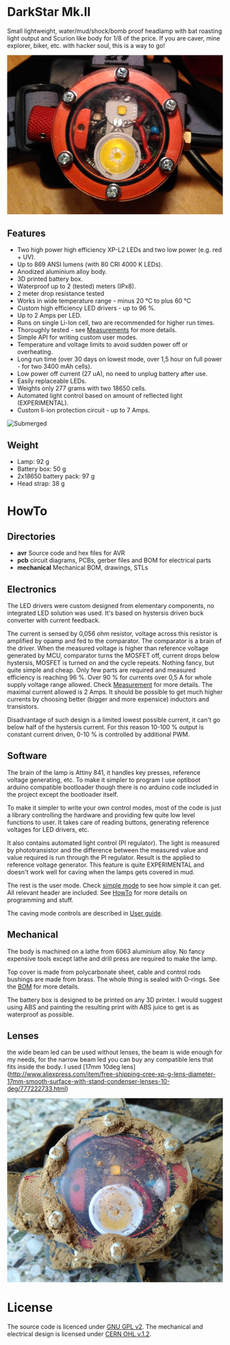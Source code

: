 DarkStar Mk.II
==============

Small lightweight, water/mud/shock/bomb proof headlamp with bat roasting
light output and Scurion like body for 1/8 of the price. If you are caver,
mine explorer, biker, etc. with hacker soul, this is a way to go!

![Darkstar Mk.II](./images/lamp.jpg)

Features
--------
* Two high power high efficiency XP-L2 LEDs and two low power (e.g. red + UV).
* Up to 869 ANSI lumens (with 80 CRI 4000 K LEDs).
* Anodized aluminium alloy body.
* 3D printed battery box.
* Waterproof up to 2 (tested) meters (IPx8).
* 2 meter drop resistance tested
* Works in wide temperature range - minus 20 °C to plus 60 °C
* Custom high efficiency LED drivers - up to 96 %.
* Up to 2 Amps per LED.
* Runs on single Li-Ion cell, two are recommended for higher run times.
* Thoroughly tested - see [Measurements](./Measurements.md) for more details.
* Simple API for writing custom user modes.
* Temperature and voltage limits to avoid sudden power off or overheating.
* Long run time (over 30 days on lowest mode, over 1,5 hour on full power - for two 3400 mAh cells).
* Low power off current (27 uA), no need to unplug battery after use.
* Easily replaceable LEDs.
* Weights only 277 grams with two 18650 cells.
* Automated light control based on amount of reflected light (EXPERIMENTAL).
* Custom li-ion protection circuit - up to 7 Amps.

![Submerged](./images/dive.jpg)

Weight
------
* Lamp: 92 g
* Battery box: 50 g
* 2x18650 battery pack: 97 g
* Head strap: 38 g

HowTo
=====
Directories
-----------
* **avr** Source code and hex files for AVR
* **pcb** circuit diagrams, PCBs, gerber files and BOM for electrical parts
* **mechanical** Mechanical BOM, drawings, STLs

Electronics
-----------
The LED drivers were custom designed from elementary components, no integrated
LED solution was used. It's based on hystersis driven buck converter with current
feedback.

The current is sensed by 0,056 ohm resistor, voltage across this resistor is
amplified by opamp and fed to the comparator. The comparator is a brain of the
driver. When the measured voltage is higher than reference voltage generated by
MCU, comparator turns the MOSFET off, current drops below hystersis, MOSFET is turned on
and the cycle repeats. Nothing fancy, but quite simple and cheap.
Only few parts are required and measured efficiency is reaching 96 %. Over 90 \% for
currents over 0,5 A for whole supply voltage range allowed.
Check [Measurement](./Measurements.md) for more details.
The maximal current allowed is 2 Amps. It should be possible to get much higher
currents by choosing better (bigger and more expensice) inductors and transistors.

Disadvantage of such design is a limited lowest possible current, it can't go
below half of the hystersis current. For this reason 10-100 % output is constant
current driven, 0-10 % is controlled by additional PWM.

Software
--------

The brain of the lamp is Attiny 841, it handles key presses, reference voltage
generating, etc. To make it simpler to program I use optiboot arduino compatible
bootloader though there is no arduino code included in the project except
the bootloader itself.

To make it simpler to write your own control modes, most of the code is just a library
controlling the hardware and providing few quite low level functions to user. It
takes care of reading buttons, generating reference voltages for LED drivers, etc.

It also contains automated light control (PI regulator). The light is measured
by phototransistor and the difference between the measured value and value
required is run through the PI regulator. Result is the applied to reference
voltage generator. This feature is quite EXPERIMENTAL and doesn't work
well for caving when the lamps gets covered in mud.

The rest is the user mode. Check [simple mode](./avr/src/modes/simple.c) to see
how simple it can get. All relevant header are included. See [HowTo](./HowTo.md)
for more details on programming and stuff.

The caving mode controls are described in [User guide](./User_guide.md).


Mechanical
----------
The body is machined on a lathe from 6063 aluminium alloy. No fancy expensive
tools except lathe and drill press are required to make the lamp.

Top cover is made from polycarbonate sheet, cable and control rods bushings are
made from brass. The whole thing is sealed with O-rings. See the [BOM](./mechanical/BOM.md)
for more details.

The battery box is designed to be printed on any 3D printer. I would suggest
using ABS and painting the resulting print with ABS juice to get is as
waterproof as possible.

Lenses
------
the wide beam led can be used without lenses, the beam is wide enough for my
needs, for the narrow beam led you can buy any compatible lens that fits inside
the body. I used [17mm 10deg lens]
(http://www.aliexpress.com/item/free-shipping-cree-xp-g-lens-diameter-17mm-smooth-surface-with-stand-condenser-lenses-10-deg/777222733.html)



![Cave usage](./images/cave.jpg)

License
=======

The source code is licenced under [GNU GPL v2](./avr/LICENSE). The mechanical and
electrical design is licensed under [CERN OHL v.1.2](LICENSE).
